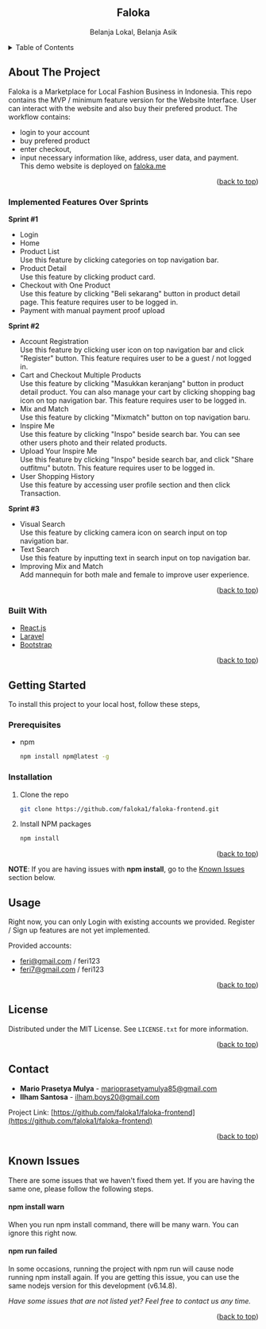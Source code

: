 <div id="top"></div>
<!--
*** Thanks for checking out the Best-README-Template. If you have a suggestion
*** that would make this better, please fork the repo and create a pull request
*** or simply open an issue with the tag "enhancement".
*** Don't forget to give the project a star!
*** Thanks again! Now go create something AMAZING! :D
-->



<!-- PROJECT SHIELDS -->
<!--
*** I'm using markdown "reference style" links for readability.
*** Reference links are enclosed in brackets [ ] instead of parentheses ( ).
*** See the bottom of this document for the declaration of the reference variables
*** for contributors-url, forks-url, etc. This is an optional, concise syntax you may use.
*** https://www.markdownguide.org/basic-syntax/#reference-style-links
-->

<!-- PROJECT LOGO -->
<br />
<div align="center">
  <h2 align="center">Faloka</h2>
  <p align="center">Belanja Lokal, Belanja Asik</p> 
</div>



<!-- TABLE OF CONTENTS -->
<details>
  <summary>Table of Contents</summary>
  <ol>
    <li>
      <a href="#about-the-project">About The Project</a>
      <ul>
        <li><a href="#built-with">Built With</a></li>
      </ul>
    </li>
    <li>
      <a href="#getting-started">Getting Started</a>
      <ul>
        <li><a href="#prerequisites">Prerequisites</a></li>
        <li><a href="#installation">Installation</a></li>
      </ul>
    </li>
    <li><a href="#usage">Usage</a></li>
    <li><a href="#roadmap">Roadmap</a></li>
    <li><a href="#contributing">Contributing</a></li>
    <li><a href="#license">License</a></li>
    <li><a href="#contact">Contact</a></li>
    <li><a href="#acknowledgments">Acknowledgments</a></li>
  </ol>
</details>



<!-- ABOUT THE PROJECT -->
## About The Project

Faloka is a Marketplace for Local Fashion Business in Indonesia. This repo contains the MVP / minimum feature version for the Website Interface. User can interact with the website and also buy their prefered product. The workflow contains:
* login to your account
* buy prefered product
* enter checkout, 
* input necessary information like, address, user data, and payment. <br />
This demo website is deployed on <a href="http://faloka.me">faloka.me</a>

<p align="right">(<a href="#top">back to top</a>)</p>

### Implemented Features Over Sprints

__Sprint #1__
* Login
* Home
* Product List <br />
  Use this feature by clicking categories on top navigation bar.
* Product Detail <br />
  Use this feature by clicking product card.
* Checkout with One Product <br />
  Use this feature by clicking "Beli sekarang" button in product detail page. This feature requires user to be logged in.
* Payment with manual payment proof upload

__Sprint #2__
* Account Registration <br />
  Use this feature by clicking user icon on top navigation bar and click "Register" button. This feature requires user to be a guest / not logged in.
* Cart and Checkout Multiple Products <br />
  Use this feature by clicking "Masukkan keranjang" button in product detail product. You can also manage your cart by clicking shopping bag icon on top navigation bar. This feature requires user to be logged in.
* Mix and Match <br />
  Use this feature by clicking "Mixmatch" button on top navigation baru.
* Inspire Me <br />
  Use this feature by clicking "Inspo" beside search bar. You can see other users photo and their related products.
* Upload Your Inspire Me <br />
  Use this feature by clicking "Inspo" beside search bar, and click "Share outfitmu" butotn. This feature requires user to be logged in.
* User Shopping History <br />
  Use this feature by accessing user profile section and then click Transaction.

__Sprint #3__
* Visual Search <br />
  Use this feature by clicking camera icon on search input on top navigation bar.
* Text Search <br />
  Use this feature by inputting text in search input on top navigation bar.
* Improving Mix and Match <br />
  Add mannequin for both male and female to improve user experience.

<p align="right">(<a href="#top">back to top</a>)</p>


### Built With

* [React.js](https://reactjs.org/)
* [Laravel](https://laravel.com)
* [Bootstrap](https://getbootstrap.com)

<p align="right">(<a href="#top">back to top</a>)</p>



<!-- GETTING STARTED -->
## Getting Started

To install this project to your local host, follow these steps,

### Prerequisites

* npm
  ```sh
  npm install npm@latest -g
  ```

### Installation

1. Clone the repo
   ```sh
   git clone https://github.com/faloka1/faloka-frontend.git
   ```
2. Install NPM packages
   ```sh
   npm install
   ```

<p align="right">(<a href="#top">back to top</a>)</p>
<p><b>NOTE</b>: If you are having issues with <b>npm install</b>, go to the <a href="#known-issues">Known Issues</a> section below.</p> 



<!-- USAGE EXAMPLES -->
## Usage

Right now, you can only Login with existing accounts we provided. Register / Sign up features are not yet implemented.

Provided accounts:
* feri@gmail.com / feri123
* feri7@gmail.com / feri123   

<p align="right">(<a href="#top">back to top</a>)</p>

<!-- LICENSE -->
## License

Distributed under the MIT License. See `LICENSE.txt` for more information.

<p align="right">(<a href="#top">back to top</a>)</p>



<!-- CONTACT -->
## Contact

* __Mario Prasetya Mulya__ - marioprasetyamulya85@gmail.com
* __Ilham Santosa__ - ilham.boys20@gmail.com

Project Link: [https://github.com/faloka1/faloka-frontend](https://github.com/faloka1/faloka-frontend)

<p align="right">(<a href="#top">back to top</a>)</p>

<div id="#known-issues"></div>

<!-- ACKNOWLEDGMENTS -->
## Known Issues

There are some issues that we haven't fixed them yet. If you are having the same one, please follow the following steps.

#### npm install warn

When you run npm install command, there will be many warn. You can ignore this right now.

#### npm run failed

In some occasions, running the project with npm run will cause node running npm install again. If you are getting this issue, you can use the same nodejs version for this development (v6.14.8).

_Have some issues that are not listed yet? Feel free to contact us any time._

<p align="right">(<a href="#top">back to top</a>)</p>



<!-- MARKDOWN LINKS & IMAGES -->
<!-- https://www.markdownguide.org/basic-syntax/#reference-style-links -->
[contributors-shield]: https://img.shields.io/github/contributors/othneildrew/Best-README-Template.svg?style=for-the-badge
[contributors-url]: https://github.com/othneildrew/Best-README-Template/graphs/contributors
[forks-shield]: https://img.shields.io/github/forks/othneildrew/Best-README-Template.svg?style=for-the-badge
[forks-url]: https://github.com/othneildrew/Best-README-Template/network/members
[stars-shield]: https://img.shields.io/github/stars/othneildrew/Best-README-Template.svg?style=for-the-badge
[stars-url]: https://github.com/othneildrew/Best-README-Template/stargazers
[issues-shield]: https://img.shields.io/github/issues/othneildrew/Best-README-Template.svg?style=for-the-badge
[issues-url]: https://github.com/othneildrew/Best-README-Template/issues
[license-shield]: https://img.shields.io/github/license/othneildrew/Best-README-Template.svg?style=for-the-badge
[license-url]: https://github.com/othneildrew/Best-README-Template/blob/master/LICENSE.txt
[linkedin-shield]: https://img.shields.io/badge/-LinkedIn-black.svg?style=for-the-badge&logo=linkedin&colorB=555
[linkedin-url]: https://linkedin.com/in/othneildrew
[product-screenshot]: images/screenshot.png
